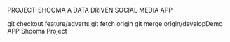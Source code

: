 PROJECT-SHOOMA
A DATA DRIVEN SOCIAL MEDIA APP



git checkout feature/adverts
git fetch origin
git merge origin/developDemo APP Shooma Project
